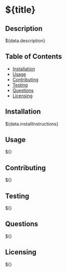 # ${title}

## Description

${data.description}

## Table of Contents
 - [Installation](#installation)
 - [Usage](#usage)
 - [Contributing](#contributing)
 - [Testing](#testing)
 - [Questions](#questions)
 - [Licensing](#licensing)

## Installation

${data.installInstructions}

## Usage

${}

## Contributing

${}

## Testing

${}

## Questions

${}

## Licensing

${}